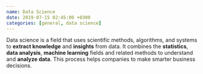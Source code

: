```yaml
---
name: Data Science
date: 2019-07-15 02:45:00 +0300
categories: [general, data science]
---
```

Data science is a field that uses scientific methods, algorithms, and systems to **extract knowledge** and **insights** from data. It combines the **statistics**, **data analysis**, **machine learning** fields and related methods to understand and **analyze data**. This process helps companies to make smarter business decisions.